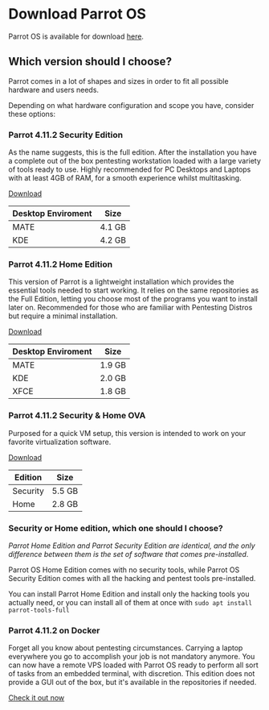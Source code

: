 # Download Parrot OS #

Parrot OS is available for download [here](https://parrotsec.org/download/).

## Which version should I choose? ##

Parrot comes in a lot of shapes and sizes in order to fit all possible hardware and users needs.

Depending on what hardware configuration and scope you have, consider these options:

### Parrot 4.11.2 Security Edition ###

As the name suggests, this is the full edition.
After the installation you have a complete out of the box pentesting workstation loaded with a large variety of tools ready to use.
Highly recommended for PC Desktops and Laptops with at least 4GB of RAM, for a smooth experience whilst multitasking.

[Download](https://parrotsec.org/security-edition/)

| Desktop Enviroment |  Size  |
|--------------------|--------|
|  MATE              | 4.1 GB |
|  KDE               | 4.2 GB |

### Parrot 4.11.2 Home Edition ###
This version of Parrot is a lightweight installation which provides the essential tools needed to start working.
It relies on the same repositories as the Full Edition, letting you choose most of the programs you want to install later on.
Recommended for those who are familiar with Pentesting Distros but require a minimal installation.

[Download](https://parrotsec.org/home-edition/)

| Desktop Enviroment |  Size  |
|--------------------|--------|
|  MATE              | 1.9 GB |
|  KDE               | 2.0 GB |
|  XFCE              | 1.8 GB |


### Parrot 4.11.2 Security & Home OVA ###
Purposed for a quick VM setup, this version is intended to work on your favorite virtualization software.

[Download](https://download.parrot.sh/parrot/iso/4.11.1/Parrot-home-4.11.2_virtual.ova.mirrorlist)

| Edition  |  Size  |
|----------|--------|
| Security | 5.5 GB |
| Home     | 2.8 GB |

### Security or Home edition, which one should I choose? ###

*Parrot Home Edition and Parrot Security Edition are identical, and the only difference between them is the set of software that comes pre-installed*.

Parrot OS Home Edition comes with no security tools, while Parrot OS Security Edition comes with all the hacking and pentest tools pre-installed.

You can install Parrot Home Edition and install only the hacking tools you actually need, or you can install all of them at once with `sudo apt install parrot-tools-full`


### Parrot 4.11.2 on Docker ###
Forget all you know about pentesting circumstances. Carrying a laptop everywhere you go to accomplish your job is not mandatory anymore.
You can now have a remote VPS loaded with Parrot OS ready to perform all sort of tasks from an embedded terminal, with discretion. 
This edition does not provide a GUI out of the box, but it's available in the repositories if needed.

[Check it out now](https://nest.parrotsec.org/build/docker-images/-/blob/master/README.md/)
